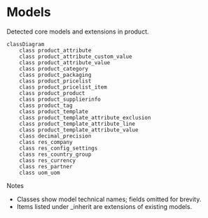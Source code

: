 # Models

Detected core models and extensions in product.

```mermaid
classDiagram
    class product_attribute
    class product_attribute_custom_value
    class product_attribute_value
    class product_category
    class product_packaging
    class product_pricelist
    class product_pricelist_item
    class product_product
    class product_supplierinfo
    class product_tag
    class product_template
    class product_template_attribute_exclusion
    class product_template_attribute_line
    class product_template_attribute_value
    class decimal_precision
    class res_company
    class res_config_settings
    class res_country_group
    class res_currency
    class res_partner
    class uom_uom
```

Notes
- Classes show model technical names; fields omitted for brevity.
- Items listed under _inherit are extensions of existing models.
